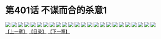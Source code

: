# 第401话 不谋而合的杀意1
![](https://s2.baozimh.com/scomic/sanyanxiaotianlu-samanhua/0/401-m6cf/1.jpg)
![](https://s2.baozimh.com/scomic/sanyanxiaotianlu-samanhua/0/401-m6cf/2.jpg)
![](https://s2.baozimh.com/scomic/sanyanxiaotianlu-samanhua/0/401-m6cf/3.jpg)
![](https://s2.baozimh.com/scomic/sanyanxiaotianlu-samanhua/0/401-m6cf/4.jpg)
![](https://s2.baozimh.com/scomic/sanyanxiaotianlu-samanhua/0/401-m6cf/5.jpg)
![](https://s2.baozimh.com/scomic/sanyanxiaotianlu-samanhua/0/401-m6cf/6.jpg)
![](https://s2.baozimh.com/scomic/sanyanxiaotianlu-samanhua/0/401-m6cf/7.jpg)
![](https://s2.baozimh.com/scomic/sanyanxiaotianlu-samanhua/0/401-m6cf/8.jpg)
![](https://s2.baozimh.com/scomic/sanyanxiaotianlu-samanhua/0/401-m6cf/9.jpg)
![](https://s2.baozimh.com/scomic/sanyanxiaotianlu-samanhua/0/401-m6cf/10.jpg)
![](https://s2.baozimh.com/scomic/sanyanxiaotianlu-samanhua/0/401-m6cf/11.jpg)
![](https://s2.baozimh.com/scomic/sanyanxiaotianlu-samanhua/0/401-m6cf/12.jpg)
![](https://s2.baozimh.com/scomic/sanyanxiaotianlu-samanhua/0/401-m6cf/13.jpg)
![](https://s2.baozimh.com/scomic/sanyanxiaotianlu-samanhua/0/401-m6cf/14.jpg)
![](https://s2.baozimh.com/scomic/sanyanxiaotianlu-samanhua/0/401-m6cf/15.jpg)
![](https://s2.baozimh.com/scomic/sanyanxiaotianlu-samanhua/0/401-m6cf/16.jpg)
![](https://s2.baozimh.com/scomic/sanyanxiaotianlu-samanhua/0/401-m6cf/17.jpg)
![](https://s2.baozimh.com/scomic/sanyanxiaotianlu-samanhua/0/401-m6cf/18.jpg)
![](https://s2.baozimh.com/scomic/sanyanxiaotianlu-samanhua/0/401-m6cf/19.jpg)
![](https://s2.baozimh.com/scomic/sanyanxiaotianlu-samanhua/0/401-m6cf/20.jpg)
![](https://s2.baozimh.com/scomic/sanyanxiaotianlu-samanhua/0/401-m6cf/21.jpg)
![](https://s2.baozimh.com/scomic/sanyanxiaotianlu-samanhua/0/401-m6cf/22.jpg)
![](https://s2.baozimh.com/scomic/sanyanxiaotianlu-samanhua/0/401-m6cf/23.jpg)
![](https://s2.baozimh.com/scomic/sanyanxiaotianlu-samanhua/0/401-m6cf/24.jpg)
[【上一章】](./401.md)
[【目录】](./README.md)
[【下一章】](./403.md)
